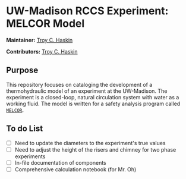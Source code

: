  UW-Madison RCCS Experiment: <br/> MELCOR Model
==========================================

**Maintainer:** 
[Troy C. Haskin](https://github.com/troyhaskin "Troy's GitHub webpage")

**Contributors:**
[Troy C. Haskin](https://github.com/troyhaskin "Troy's GitHub webpage")


Purpose
-------
This repository focuses on cataloging the development of a thermohydraulic model of an experiment at the UW-Madison.
The experiment is a closed-loop, natural circulation system with water as a working fluid.
The model is written for a safety analysis program called [`MELCOR`](http://melcor.sandia.gov/ "MELCOR webpage link").

 To do List
------------
- [ ] Need to update the diameters to the experiment's true values
- [ ] Need to adjust the height of the risers and chimney for two phase experiments
- [ ] In-file documentation of components
- [ ] Comprehensive calculation notebook (for Mr. Oh)

